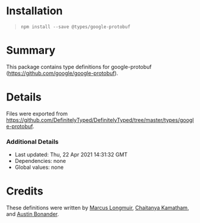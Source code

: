 # Installation
> `npm install --save @types/google-protobuf`

# Summary
This package contains type definitions for google-protobuf (https://github.com/google/google-protobuf).

# Details
Files were exported from https://github.com/DefinitelyTyped/DefinitelyTyped/tree/master/types/google-protobuf.

### Additional Details
 * Last updated: Thu, 22 Apr 2021 14:31:32 GMT
 * Dependencies: none
 * Global values: none

# Credits
These definitions were written by [Marcus Longmuir](https://github.com/marcuslongmuir), [Chaitanya Kamatham](https://github.com/kamthamc), and [Austin Bonander](https://github.com/abonander).
